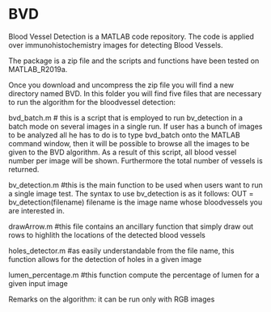 # BVD
Blood Vessel Detection is a MATLAB code repository. The code is applied over immunohistochemistry images for detecting Blood Vessels.

The package is a zip file and the scripts and functions have been tested on MATLAB_R2019a.

Once you download and uncompress the zip file you will find a new directory named BVD. In this folder you will find five files that are necessary to run the algorithm for the bloodvessel detection: 

bvd_batch.m  # this is a script that is employed to run bv_detection in a batch mode on several images in a single run. 
If user has a bunch of images to be analyzed all he has to do is to type bvd_batch onto the MATLAB command window, then it will be possible to browse all the images to be given to the BVD algorithm. As a result of this script, all blood vessel number per image will be shown. Furthermore the total number of vessels is returned. 

bv_detection.m #this is the main function to be used when users want to run a single image test. The syntax to use bv_detection is as it follows:
OUT = bv_detection(filename) 
filename is the image name whose bloodvessels you are interested in.

drawArrow.m #this file contains an ancillary function that simply draw out rows to highlith the locations of the detected blood vessels

holes_detector.m #as easily understandable from the file name, this function allows for the detection of holes in a given image

lumen_percentage.m #this function compute the percentage of lumen for a given input image

Remarks on the algorithm: it can be run only with RGB images

